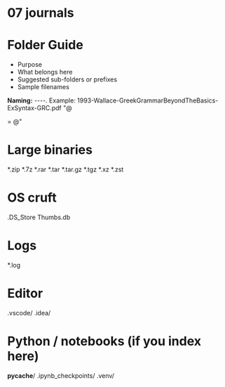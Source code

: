 ﻿# 07 journals

# Folder Guide

- Purpose
- What belongs here
- Suggested sub-folders or prefixes
- Sample filenames

**Naming:**
<YYYY>-<AuthorSurname>-<ShortTitle>-<EditionOrSeries>-<LangOrScope>.<ext>
Example: 1993-Wallace-GreekGrammarBeyondTheBasics-ExSyntax-GRC.pdf
"@

 = @"
# Large binaries
*.zip
*.7z
*.rar
*.tar
*.tar.gz
*.tgz
*.xz
*.zst

# OS cruft
.DS_Store
Thumbs.db

# Logs
*.log

# Editor
.vscode/
.idea/

# Python / notebooks (if you index here)
__pycache__/
.ipynb_checkpoints/
.venv/
